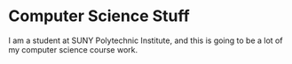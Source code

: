 # Computer Science Stuff
I am a student at SUNY Polytechnic Institute, and this is going to be a lot of my computer science course work.
